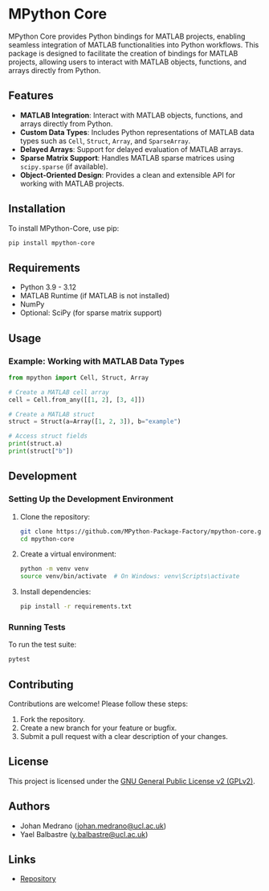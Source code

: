 # MPython Core

MPython Core provides Python bindings for MATLAB projects, enabling seamless integration of MATLAB functionalities into Python workflows. This package is designed to facilitate the creation of bindings for MATLAB projects, allowing users to interact with MATLAB objects, functions, and arrays directly from Python.

## Features

- **MATLAB Integration**: Interact with MATLAB objects, functions, and arrays directly from Python.
- **Custom Data Types**: Includes Python representations of MATLAB data types such as `Cell`, `Struct`, `Array`, and `SparseArray`.
- **Delayed Arrays**: Support for delayed evaluation of MATLAB arrays.
- **Sparse Matrix Support**: Handles MATLAB sparse matrices using `scipy.sparse` (if available).
- **Object-Oriented Design**: Provides a clean and extensible API for working with MATLAB projects.

## Installation

To install MPython-Core, use pip:

```bash
pip install mpython-core
```

## Requirements

- Python 3.9 - 3.12
- MATLAB Runtime (if MATLAB is not installed)
- NumPy
- Optional: SciPy (for sparse matrix support)

## Usage

### Example: Working with MATLAB Data Types

```python
from mpython import Cell, Struct, Array

# Create a MATLAB cell array
cell = Cell.from_any([[1, 2], [3, 4]])

# Create a MATLAB struct
struct = Struct(a=Array([1, 2, 3]), b="example")

# Access struct fields
print(struct.a)
print(struct["b"])
```

## Development

### Setting Up the Development Environment

1. Clone the repository:
    ```bash
    git clone https://github.com/MPython-Package-Factory/mpython-core.git
    cd mpython-core
    ```

2. Create a virtual environment:
    ```bash
    python -m venv venv
    source venv/bin/activate  # On Windows: venv\Scripts\activate
    ```

3. Install dependencies:
    ```bash
    pip install -r requirements.txt
    ```

### Running Tests

To run the test suite:

```bash
pytest
```

## Contributing

Contributions are welcome! Please follow these steps:

1. Fork the repository.
2. Create a new branch for your feature or bugfix.
3. Submit a pull request with a clear description of your changes.

## License

This project is licensed under the [GNU General Public License v2 (GPLv2)](LICENSE).

## Authors

- Johan Medrano ([johan.medrano@ucl.ac.uk](mailto:johan.medrano@ucl.ac.uk))
- Yael Balbastre ([y.balbastre@ucl.ac.uk](mailto:y.balbastre@ucl.ac.uk))

## Links

- [Repository](https://github.com/MPython-Package-Factory/mpython-core)

